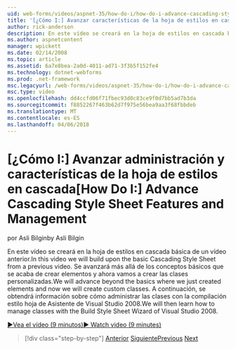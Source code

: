 ```yaml
---
uid: web-forms/videos/aspnet-35/how-do-i/how-do-i-advance-cascading-style-sheet-features-and-management
title: '[¿Cómo I:] Avanzar características de la hoja de estilos en cascada y administración | Documentos de Microsoft'
author: rick-anderson
description: En este vídeo se creará en la hoja de estilos en cascada básica de un vídeo anterior. Se avanzará más allá de los conceptos básicos que acabamos de crear elementos y...
ms.author: aspnetcontent
manager: wpickett
ms.date: 02/14/2008
ms.topic: article
ms.assetid: 6a7e8bea-2a0d-4011-ad71-3f3b5f152fe4
ms.technology: dotnet-webforms
ms.prod: .net-framework
msc.legacyurl: /web-forms/videos/aspnet-35/how-do-i/how-do-i-advance-cascading-style-sheet-features-and-management
msc.type: video
ms.openlocfilehash: dd4ccfd06f71fbec93d0c83ce9f0d7bb5ad7b3da
ms.sourcegitcommit: f8852267f463b62d7f975e56bea9aa3f68fbbdeb
ms.translationtype: MT
ms.contentlocale: es-ES
ms.lasthandoff: 04/06/2018
---
```

<a name="how-do-i-advance-cascading-style-sheet-features-and-management"></a><span data-ttu-id="45ea9-104">[¿Cómo I:] Avanzar administración y características de la hoja de estilos en cascada</span><span class="sxs-lookup"><span data-stu-id="45ea9-104">[How Do I:] Advance Cascading Style Sheet Features and Management</span></span>
====================
<span data-ttu-id="45ea9-105">por Asli Bilgin</span><span class="sxs-lookup"><span data-stu-id="45ea9-105">by Asli Bilgin</span></span>

<span data-ttu-id="45ea9-106">En este vídeo se creará en la hoja de estilos en cascada básica de un vídeo anterior.</span><span class="sxs-lookup"><span data-stu-id="45ea9-106">In this video we will build upon the basic Cascading Style Sheet from a previous video.</span></span> <span data-ttu-id="45ea9-107">Se avanzará más allá de los conceptos básicos que se acaba de crear elementos y ahora vamos a crear las clases personalizadas.</span><span class="sxs-lookup"><span data-stu-id="45ea9-107">We will advance beyond the basics where we just created elements and now we will create custom classes.</span></span> <span data-ttu-id="45ea9-108">A continuación, se obtendrá información sobre cómo administrar las clases con la compilación estilo hoja de Asistente de Visual Studio 2008.</span><span class="sxs-lookup"><span data-stu-id="45ea9-108">We will then learn how to manage classes with the Build Style Sheet Wizard of Visual Studio 2008.</span></span>

[<span data-ttu-id="45ea9-109">&#9654;Vea el vídeo (9 minutos)</span><span class="sxs-lookup"><span data-stu-id="45ea9-109">&#9654; Watch video (9 minutes)</span></span>](https://channel9.msdn.com/Blogs/ASP-NET-Site-Videos/how-do-i-advance-cascading-style-sheet-features-and-management)

> [!div class="step-by-step"]
> <span data-ttu-id="45ea9-110">[Anterior](how-do-i-adding-elements-to-a-css-file-and-create-new-css-on-the-fly.md)
> [Siguiente](how-do-i-converting-a-net-20-windows-forms-application-to-net-35.md)</span><span class="sxs-lookup"><span data-stu-id="45ea9-110">[Previous](how-do-i-adding-elements-to-a-css-file-and-create-new-css-on-the-fly.md)
[Next](how-do-i-converting-a-net-20-windows-forms-application-to-net-35.md)</span></span>
